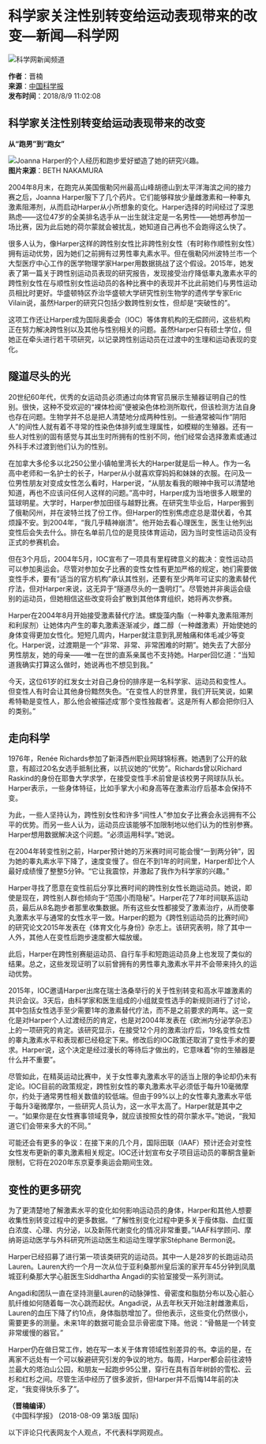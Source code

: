 # 科学家关注性别转变给运动表现带来的改变—新闻—科学网

![科学网新闻频道](/images/news.jpg)

**作者**：晋楠  
**来源**：[中国科学报](http://www.sciencenet.cn/dz/dznews_photo.aspx)  
**发布时间**：2018/8/9 11:02:08  

## 科学家关注性别转变给运动表现带来的改变

**从“跑男”到“跑女”**

![Joanna Harper的个人经历和跑步爱好塑造了她的研究兴趣。](https://example.com/image.jpg)  
**图片来源**：BETH NAKAMURA

2004年8月末，在跑完从美国俄勒冈州最高山峰胡德山到太平洋海滨之间的接力赛之后，Joanna Harper服下了几个药片。它们能够释放少量雌激素和一种睾丸激素阻滞剂，从而启动Harper从小所想象的变化。Harper选择的时间经过了深思熟虑——这位47岁的全美排名选手从一出生就注定是一名男性——她想再参加一场比赛，因为此后她的荷尔蒙就会被扰乱，她知道自己再也不会跑得这么快了。

很多人认为，像Harper这样的跨性别女性比非跨性别女性（有时称作顺性别女性）拥有运动优势，因为她们之前拥有过男性睾丸素水平。但在俄勒冈州波特兰市一个大型医疗中心工作的医学物理学家Harper用数据挑战了这个假设。2015年，她发表了第一篇关于跨性别运动员表现的研究报告，发现接受治疗降低睾丸激素水平的跨性别女性在与顺性别女性运动员的各种比赛中的表现并不比此前她们与男性运动员相比时更好。华盛顿特区乔治华盛顿大学研究性别生物学的遗传学专家Eric Vilain说，虽然Harper的研究只包括少数跨性别女性，但却是“突破性的”。

这项工作还让Harper成为国际奥委会（IOC）等体育机构的无偿顾问，这些机构正在努力解决跨性别以及其他与性别相关的问题。虽然Harper只有硕士学位，但她正在牵头进行若干项研究，以记录跨性别运动员在过渡中的生理和运动表现的变化。

## **隧道尽头的光**

20世纪60年代，优秀的女运动员必须通过向体育官员展示生殖器证明自己的性别。很快，这种不受欢迎的“裸体检阅”便被染色体检测所取代，但该检测方法自身也存在问题。生物学并不总是把人清楚地分成两种性别。一些通常被叫作“阴阳人”的间性人就有着不寻常的性染色体排列或生理属性，如模糊的生殖器。还有一些人对性别的固有感觉与其出生时所拥有的性别不同，他们经常会选择激素或通过外科手术过渡到他们认为的性别。

在加拿大多伦多以北250公里小镇帕里湾长大的Harper就是后一种人。作为一名高中老师和一名护士的长子，Harper从小就喜欢穿妈妈和妹妹的衣服。在问及一位男性朋友对变成女性怎么看时，Harper说，“从朋友看我的眼神中我可以清楚地知道，再也不应该问任何人这样的问题。”高中时，Harper成为当地很多人眼里的篮球明星。大学时，Harper参加田径与越野比赛。在研究生毕业后，Harper搬到了俄勒冈州，并在波特兰找了份工作。但Harper的性别焦虑症总是潜伏着，令其烦躁不安。到2004年，“我几乎精神崩溃”。他开始去看心理医生，医生让他列出变性后会失去什么。排在名单前几位的是竞技体育运动，因为当时变性运动员没有正式的参赛机会。

但在3个月后，2004年5月，IOC宣布了一项具有里程碑意义的裁决：变性运动员可以参加奥运会。尽管对参加女子比赛的变性女性有更加严格的规定，她们需要做变性手术，要有“适当的官方机构”承认其性别，还要有至少两年可证实的激素替代疗法，但对Harper来说，这无异于“隧道尽头的一盏明灯”。尽管她并非奥运会级别的运动员，但她相信这些改变将会扩散到其他体育组织，她将再次参赛。

Harper在2004年8月开始接受激素替代疗法。螺旋藻内酯（一种睾丸激素阻滞剂和利尿剂）让她体内产生的睾丸激素逐渐减少，雌二醇（一种雌激素）开始使她的身体变得更加女性化。短短几周内，Harper就注意到乳房触痛和体毛减少等变化。Harper说，过渡期是一个“非常、非常、非常困难的时期”。她失去了大部分男性朋友，她的母亲——唯一在世的直系亲属也不支持她。Harper回忆道：“当知道我确实打算这么做时，她说再也不想见到我。”

今天，这位61岁的红发女士对自己身份的排序是一名科学家、运动员和变性人。但变性人有时会让其他身份黯然失色。“在变性人的世界里，我们开玩笑说，如果希特勒是变性人，那么他会被描述成‘那个变性独裁者’。这是所有人都会把你归入的类别。”

## **走向科学**

1976年，Renée Richards参加了新泽西州职业网球锦标赛。她遇到了公开的敌意，有超过20名女选手抵制比赛，以抗议她的“优势”。Richards曾以Richard Raskind的身份在耶鲁大学求学，在接受变性手术前曾是该校男子网球队队长。Harper表示，一些身体特征，比如手掌大小和身高等在激素治疗后基本会保持不变。

为此，一些人坚持认为，跨性别女性和许多“间性人”参加女子比赛会永远拥有不公平的优势。而另一些人认为，运动员应该能够不加限制地以他们认为的性别参赛。Harper想用数据解决这个问题。“必须运用科学。”她说。

在2004年转变性别之前，Harper预计她的万米赛时间可能会慢“一到两分钟”，因为她的睾丸素水平下降了，速度变慢了。但在不到1年的时间里，Harper却比个人最好成绩慢了整整5分钟。“它让我震惊，并激起了我作为科学家的兴趣。”

Harper寻找了愿意在变性前后分享比赛时间的跨性别女性长跑运动员。她说，即使是现在，跨性别人群也倾向于“范围小而隐秘”。Harper花了7年时间联系运动员，最后从8名跑步者那里收集数据。所有这些女性都接受了激素治疗，从而使睾丸激素水平与通常的女性水平一致。Harper的题为《跨性别运动员的比赛时间》的研究论文2015年发表在《体育文化与身份》杂志上。该研究表明，除了其中一人外，其他人在变性后跑步速度都大幅放缓。

此后，Harper在跨性别赛艇运动员、自行车手和短跑运动员身上也发现了类似的结果。总之，这些发现证明了以前曾拥有的男性睾丸激素水平并不会带来持久的运动优势。

2015年，IOC邀请Harper出席在瑞士洛桑举行的关于性别转变和高水平雄激素的共识会议。3天后，由科学家和医生组成的小组就变性选手的新规则进行了讨论，其中包括女性选手至少需要1年的激素替代疗法，而不是之前要求的两年。这一变化是对Harper个人过渡经历的肯定，也是对2004年发表在《欧洲内分泌学杂志》上的一项研究的肯定。该研究显示，在接受12个月的激素治疗后，19名变性女性的睾丸激素水平和表现都已经稳定下来。修改后的IOC政策还取消了变性手术的要求。Harper说，这个决定是经过漫长的等待后才做出的，它意味着“你的生殖器是什么并不重要”。

尽管如此，在精英运动比赛中，关于女性睾丸激素水平的适当上限的争论却仍未有定论。IOC目前的政策规定，跨性别女性的睾丸激素水平必须低于每升10毫微摩尔，约处于通常男性相关数值的较低端。但由于99%以上的女性睾丸激素水平低于每升3毫微摩尔，一些研究人员认为，这一水平太高了。Harper就是其中之一。“如果你是在女性赛事领域竞争，就应该按照女性的荷尔蒙水平。”她说，“我知道它们会带来多大的不同。”

可能还会有更多的争议：在接下来的几个月，国际田联（IAAF）预计还会对变性女性发布更新的睾丸激素相关规定。IOC还计划宣布女子项目运动员的睾酮含量新限制，它将在2020年东京夏季奥运会期间生效。

## **变性的更多研究**

为了更清楚地了解激素水平的变化如何影响运动员的身体，Harper和其他人想要收集性别转变过程中的更多数据。“了解性别变化过程中更多关于瘦体脂、血红蛋白浓度、心理、内分泌，以及新陈代谢变化的情况非常重要。”IAAF科学顾问、摩纳哥运动医学与外科研究所运动医生和运动生理学家Stéphane Bermon说。

Harper已经招募了进行第一项该类研究的运动员。其中一人是28岁的长跑运动员Lauren。Lauren大约一个月一次从位于亚利桑那州皇后溪的家开车45分钟到凤凰城亚利桑那大学心脏医生Siddhartha Angadi的实验室接受一系列测试。

Angadi和团队一直在坚持测量Lauren的动脉弹性、骨密度和脂肪分布以及心脏心肌纤维如何随着每一次心跳而起伏。Angadi说，从去年秋天开始注射雌激素后，Lauren的血压下降了约10点，身体脂肪增加了。但他表示，这些变化仍然很小，需要更多的测量。未来1年的数据可能会显示骨密度下降。他说：“骨骼是一个转变非常缓慢的器官。”

Harper仍在做日常工作，她在写一本关于体育领域性别差异的书。幸运的是，在离家不远处有一个可以躲避研究引发的争议的地方。每周，Harper都会前往波特兰最大的塔泊山公园，和朋友一起跑步95公里，穿行在具有百年树龄的雪松、云杉和红杉之间。尽管生活中经历了很多波折，但Harper并不后悔14年前的决定，“我变得快乐多了”。 

**（晋楠编译）**  
《中国科学报》 (2018-08-09 第3版 国际)  

以下评论只代表网友个人观点，不代表科学网观点。